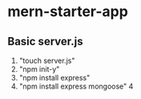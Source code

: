 # mern-starter-app

## Basic server.js
1. "touch server.js"
2. "npm init-y"
3. "npm install express"
4. "npm install express mongoose"
4